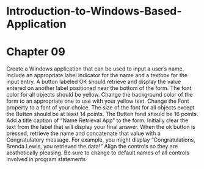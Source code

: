 # Introduction-to-Windows-Based-Application

# Chapter 09
Create a Windows application that can be used to input a user’s name. Include an appropriate label indicator for the name and a textbox for the input entry.
A button labeled OK should retrieve and display the value entered on another label positioned near the bottom of the form. The font color for all objects should be yellow.
Change the background color of the form to an appropriate one to use with your yellow text. Change the Font property to a font of your choice.
The size of the font for all objects except the Button should be at least 14 points. The Button fond should be 16 points.
Add a title caption of “Name Retrieval App” to the form. Initially clear the text from the label that will display your final answer.
When the ok button is pressed, retrieve the name and concatenate that value with a Congratulatory message.
For example, you might display “Congratulations, Brenda Lewis, you retrieved the data!” Align the controls so they are aesthetically pleasing.
Be sure to change to default names of all controls involved in program statements
